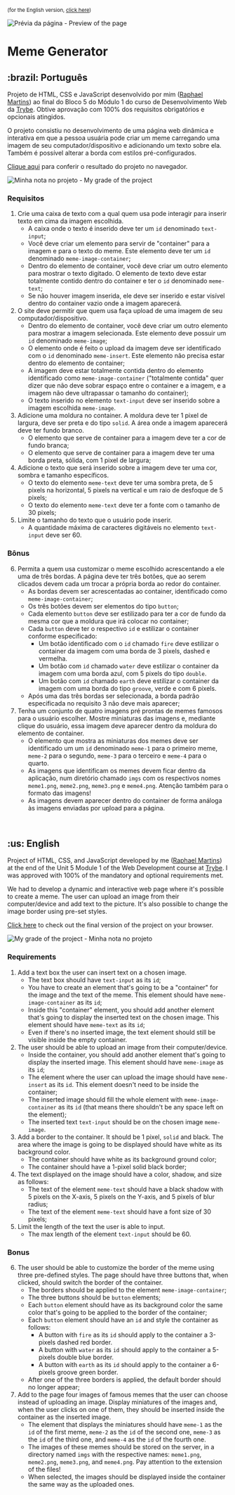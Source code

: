 <small>(for the English version, <a href="#en">click here</a>)</small>

![Prévia da página - Preview of the page](./preview.gif)

# Meme Generator
<h2>:brazil: Português</h2>
<p id="pt">Projeto de HTML, CSS e JavaScript desenvolvido por mim (<a href="https://www.linkedin.com/in/raphaelameidamartins/" target="_blank" rel="external">Raphael Martins</a>) ao final do Bloco 5 do Módulo 1 do curso de Desenvolvimento Web da <a href="https://www.betrybe.com" targe="_blank" rel="nofollow">Trybe</a>. Obtive aprovação com 100% dos requisitos obrigatórios e opcionais atingidos.</p>
<p>O projeto consistiu no desenvolvimento de uma página web dinâmica e interativa em que a pessoa usuária pode criar um meme carregando uma imagem de seu computador/dispositivo e adicionando um texto sobre ela. Também é possível alterar a borda com estilos pré-configurados.</p>
<p><a href="https://raphaelalmeidamartins.github.io/project-meme-generator/" target="_blank">Clique aqui</a> para conferir o resultado do projeto no navegador.</p>

![Minha nota no projeto - My grade of the project](./nota.png)

### Requisitos
<ol>
  <li>Crie uma caixa de texto com a qual quem usa pode interagir para inserir texto em cima da imagem escolhida.
    <ul>
      <li>A caixa onde o texto é inserido deve ter um <code>id</code> denominado <code>text-input</code>;</li>
      <li>Você deve criar um elemento para servir de "container" para a imagem e para o texto do meme. Este elemento deve ter um <code>id</code> denominado <code>meme-image-container</code>;</li>
      <li>Dentro do elemento de container, você deve criar um outro elemento para mostrar o texto digitado. O elemento de texto deve estar totalmente contido dentro do container e ter o <code>id</code> denominado <code>meme-text</code>;</li>
      <li>Se não houver imagem inserida, ele deve ser inserido e estar visível dentro do container vazio onde a imagem aparecerá.</li>
    </ul>
  </li>
  <li>O site deve permitir que quem usa faça upload de uma imagem de seu computador/dispositivo.
    <ul>
      <li>Dentro do elemento de container, você deve criar um outro elemento para mostrar a imagem selecionada. Este elemento deve possuir um <code>id</code> denominado <code>meme-image</code>;</li>
      <li>O elemento onde é feito o upload da imagem deve ser identificado com o <code>id</code> denominado <code>meme-insert</code>. Este elemento não precisa estar dentro do elemento de container;</li>
      <li>A imagem deve estar totalmente contida dentro do elemento identificado como <code>meme-image-container</code> ("totalmente contida" quer dizer que não deve sobrar espaço entre o container e a imagem, e a imagem não deve ultrapassar o tamanho do container);</li>
      <li>O texto inserido no elemento <code>text-input</code> deve ser inserido sobre a imagem escolhida <code>meme-image</code>.</li>
    </ul>
  </li>
  <li>Adicione uma moldura no container. A moldura deve ter 1 pixel de largura, deve ser preta e do tipo <code>solid</code>. A área onde a imagem aparecerá deve ter fundo branco.
    <ul>
      <li>O elemento que serve de container para a imagem deve ter a cor de fundo branca;</li>
      <li>O elemento que serve de container para a imagem deve ter uma borda preta, sólida, com 1 pixel de largura;</li>
    </ul>
  </li>
  <li>Adicione o texto que será inserido sobre a imagem deve ter uma cor, sombra e tamanho específicos.
    <ul>
      <li>O texto do elemento <code>meme-text</code> deve ter uma sombra preta, de 5 pixels na horizontal, 5 pixels na vertical e um raio de desfoque de 5 pixels;</li>
      <li>O texto do elemento <code>meme-text</code> deve ter a fonte com o tamanho de 30 pixels;</li>
    </ul>
  </li>
  <li>Limite o tamanho do texto que o usuário pode inserir.
  <ul>
    <li>A quantidade máxima de caracteres digitáveis no elemento <code>text-input</code> deve ser 60.</li>
  </ul>
  </li>
</ol>

### Bônus
<ol start="6">
  <li>Permita a quem usa customizar o meme escolhido acrescentando a ele uma de três bordas. A página deve ter três botões, que ao serem clicados devem cada um trocar a própria borda ao redor do container.
    <ul>
      <li>As bordas devem ser acrescentadas ao container, identificado como <code>meme-image-container</code>;</li>
      <li>Os três botões devem ser elementos do tipo <code>button</code>;</li>
      <li>Cada elemento <code>button</code> deve ser estilizado para ter a cor de fundo da mesma cor que a moldura que irá colocar no container;</li>
      <li>Cada <code>button</code> deve ter o respectivo <code>id</code> e estilizar o container conforme especificado:
        <ul>
          <li>Um botão identificado com o <code>id</code> chamado <code>fire</code> deve estilizar o container da imagem com uma borda de 3 pixels, dashed e vermelha.</li>
          <li>Um botão com <code>id</code> chamado <code>water</code> deve estilizar o container da imagem com uma borda azul, com 5 pixels do tipo <code>double</code>.</li>
          <li>Um botão com <code>id</code> chamado <code>earth</code> deve estilizar o container da imagem com uma borda do tipo <code>groove</code>, verde e com 6 pixels.</li>
        </ul>
      </li>
      <li>Após uma das três bordas ser selecionada, a borda padrão especificada no requisito 3 não deve mais aparecer;</li>
    </ul>
  </li>
  <li>Tenha um conjunto de quatro imagens pré prontas de memes famosos para o usuário escolher. Mostre miniaturas das imagens e, mediante clique do usuário, essa imagem deve aparecer dentro da moldura do elemento de container.
    <ul>
      <li>O elemento que mostra as miniaturas dos memes deve ser identificado um um <code>id</code> denominado <code>meme-1</code> para o primeiro meme, <code>meme-2</code> para o segundo, <code>meme-3</code> para o terceiro e <code>meme-4</code> para o quarto.</li>
      <li>As imagens que identificam os memes devem ficar dentro da aplicação, num diretório chamado <code>imgs</code> com os respectivos nomes <code>meme1.png</code>, <code>meme2.png</code>, <code>meme3.png</code> e <code>meme4.png</code>. Atenção também para o formato das imagens!</li>
      <li>As imagens devem aparecer dentro do container de forma análoga às imagens enviadas por upload para a página.</li>
    </ul>
  </li>
</ol>
<br>

<h2 id="en">:us: English</h2>
<p>Project of HTML, CSS, and JavaScript developed by me (<a href="https://www.linkedin.com/in/raphaelameidamartins/" target="_blank" rel="external">Raphael Martins</a>) at the end of the Unit 5 Module 1 of the Web Development course at <a href="https://www.betrybe.com" targe="_blank" rel="nofollow">Trybe</a>. I was approved with 100% of the mandatory and optional requirements met.</p>
<p>We had to develop a dynamic and interactive web page where it's possible to create a meme. The user can upload an image from their computer/device and add text to the picture. It's also possible to change the image border using pre-set styles.</p>
<p><a href="https://raphaelalmeidamartins.github.io/project-meme-generator/" target="_blank">Click here</a> to check out the final version of the project on your browser.</p>

![My grade of the project - Minha nota no projeto](./nota.png)

### Requirements
<ol>
  <li>Add a text box the user can insert text on a chosen image.
    <ul>
      <li>The text box should have <code>text-input</code> as its <code>id</code>;</li>
      <li>You have to create an element that's going to be a "container" for the image and the text of the meme. This element should have <code>meme-image-container</code> as its <code>id</code>;</li>
      <li>Inside this "container" element, you should add another element that's going to display the inserted text on the chosen image. This element should have <code>meme-text</code> as its <code>id</code>;</li>
      <li>Even if there's no inserted image, the text element should still be visible inside the empty container.</li>
    </ul>
  </li>
  <li>The user should be able to upload an image from their computer/device.
    <ul>
      <li>Inside the container, you should add another element that's going to display the inserted image. This element should have <code>meme-image</code> as its <code>id</code>;</li>
      <li>The element where the user can upload the image should have <code>meme-insert</code> as its <code>id</code>. This element doesn't need to be inside the container;</li>
      <li>The inserted image should fill the whole element with <code>meme-image-container</code> as its <code>id</code> (that means there shouldn't be any space left on the element);</li>
      <li>The inserted text <code>text-input</code> should be on the chosen image <code>meme-image</code>.</li>
    </ul>
  </li>
  <li>Add a border to the container. It should be 1 pixel, <code>solid</code> and black. The area where the image is going to be displayed should have white as its background color.
    <ul>
      <li>The container should have white as its background ground color;</li>
      <li>The container should have a 1-pixel solid black border;</li>
    </ul>
  </li>
  <li>The text displayed on the image should have a color, shadow, and size as follows:
    <ul>
      <li>The text of the element <code>meme-text</code> should have a black shadow with 5 pixels on the X-axis, 5 pixels on the Y-axis, and 5 pixels of blur radius;</li>
      <li>The text of the element <code>meme-text</code> should have a font size of 30 pixels;</li>
    </ul>
  </li>
  <li>Limit the length of the text the user is able to input.
  <ul>
    <li>The max length of the element <code>text-input</code> should be 60.</li>
  </ul>
  </li>
</ol>

### Bonus
<ol start="6">
  <li>The user should be able to customize the border of the meme using three pre-defined styles. The page should have three buttons that, when clicked, should switch the border of the container.
    <ul>
      <li>The borders should be applied to the element <code>meme-image-container</code>;</li>
      <li>The three buttons should be <code>button</code> elements;</li>
      <li>Each <code>button</code> element should have as its background color the same color that's going to be applied to the border of the container;</li>
      <li>Each <code>button</code> element should have an <code>id</code> and style the container as follows:
        <ul>
          <li>A button with <code>fire</code> as its <code>id</code> should apply to the container a 3-pixels dashed red border.</li>
          <li>A button with <code>water</code> as its <code>id</code> should apply to the container a 5-pixels double blue border.</li>
          <li>A button with <code>earth</code> as its <code>id</code> should apply to the container a 6-pixels groove green border.</li>
        </ul>
      </li>
      <li>After one of the three borders is applied, the default border should no longer appear;</li>
    </ul>
  </li>
  <li>Add to the page four images of famous memes that the user can choose instead of uploading an image. Display miniatures of the images and, when the user clicks on one of them, they should be inserted inside the container as the inserted image.
    <ul>
      <li>The element that displays the miniatures should have <code>meme-1</code> as the <code>id</code> of the first meme, <code>meme-2</code> as the <code>id</code> of the second one, <code>meme-3</code> as the <code>id</code> of the third one, and <code>meme-4</code> as the <code>id</code> of the fourth one.</li>
      <li>The images of these memes should be stored on the server, in a directory named <code>imgs</code> with the respective names: <code>meme1.png</code>, <code>meme2.png</code>, <code>meme3.png</code>, and <code>meme4.png</code>. Pay attention to the extension of the files!</li>
      <li>When selected, the images should be displayed inside the container the same way as the uploaded ones.</li>
    </ul>
  </li>
</ol>
